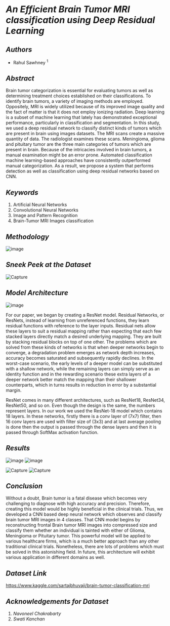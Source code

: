 # _An Efficient Brain Tumor MRI classification using Deep Residual Learning_

## _Authors_
* Rahul Sawhney <sup>1</sup>



## _Abstract_
Brain tumor categorization is essential for evaluating tumors as well as determining treatment choices established on their classifications. To identify brain tumors, a variety of imaging methods are employed. Oppositely, MRI is widely utilized because of its improved image quality and the fact of matter is that it does not employ ionizing radiation. Deep learning is a subset of machine learning that lately has demonstrated exceptional performance, particularly in classification and segmentation. In this study, we used a deep residual network to classify distinct kinds of tumors which are present in brain using images datasets. The MRI scans create a massive quantity of data. The radiologist examines these scans. Meningioma, glioma and pituitary tumor are the three main categories of tumors which are present in brain. Because of the intricacies involved in brain tumors, a manual examination might be an error prone. Automated classification machine learning-based approaches have consistently outperformed manual categorization. As a result, we propose a system that performs detection as well as classification using deep residual networks based on CNN.

## _Keywords_
1) Artificial Neural Networks
2) Convolutional Neural Networks
3) Image and Pattern Recognition
4) Brain-Tumor MRI Images classification

## _Methodology_
![image](https://user-images.githubusercontent.com/65220704/132106660-75869364-19cc-4a17-8a68-58939ba24bd9.png)

## _Sneek Peek at the Dataset_
![Capture](https://user-images.githubusercontent.com/65220704/132455110-e1d062a8-917a-462d-b3a7-00d3b04ef3bb.PNG)

## _Model Architecture_
![image](https://user-images.githubusercontent.com/65220704/136267578-e298cba1-4e69-45c9-b6b2-63e708fca99d.png)


For our paper, we began by creating a ResNet model. Residual Networks, or ResNets, instead of learning from unreferenced functions, they learn residual functions with reference to the layer inputs. Residual nets allow these layers to suit a residual mapping rather than expecting that each few stacked layers directly match a desired underlying mapping. They are built by stacking residual blocks on top of one other. The problems which are solved from these kinds of networks is that when deeper networks begin to converge, a degradation problem emerges as network depth increases, accuracy becomes saturated and subsequently rapidly declines. In the worst-case scenario, the early levels of a deeper model can be substituted with a shallow network, while the remaining layers can simply serve as an identity function and in the rewarding scenario these extra layers of a deeper network better match the mapping than their shallower counterparts, which in turns results in reduction in error by a substantial margin.

ResNet comes in many different architectures, such as ResNet18, ResNet34, ResNet50, and so on. Even though the design is the same, the numbers represent layers. In our work we used the ResNet-18 model which contains 18 layers. In these networks, firstly there is a conv layer of (7x7) filter, then 16 conv layers are used with filter size of (3x3) and at last average pooling is done then the output is passed through the dense layers and then it is passed through SoftMax activation function.

## _Results_
![image](https://user-images.githubusercontent.com/65220704/136268672-018864d1-0250-4569-9535-3cf16429124a.png)
![image](https://user-images.githubusercontent.com/65220704/132456968-291cc5f2-bc92-43ee-b73f-ed17134f3ddc.png)


![Capture](https://user-images.githubusercontent.com/65220704/132455430-9ae4acfb-7558-442b-8425-be4a7604e77d.PNG)
![Capture](https://user-images.githubusercontent.com/65220704/132455525-97577fc3-52c6-49d6-bbd1-bb2da686723b.PNG)


## _Conclusion_
Without a doubt, Brain tumor is a fatal disease which becomes very challenging to diagnose with high accuracy and precision. Therefore, creating this model would be highly beneficial in the clinical trials. Thus, we developed a CNN based deep neural network which observes and classify brain tumor MRI images in 4 classes. That CNN model begins by reconstructing frontal Brain tumor MRI images into compressed size and classify them whether an individual is tainted with either of Glioma, Meningioma or Pituitary tumor. This powerful model will be applied to various healthcare firms, which is a much better approach than any other traditional clinical trials. Nonetheless, there are lots of problems which must be solved in this astonishing field. In future, this architecture will exhibit various application in different domains as well.     



## _Dataset Link_
https://www.kaggle.com/sartajbhuvaji/brain-tumor-classification-mri

## _Acknowledgements for Dataset_
1) _Navoneel Chakrabarty_
2) _Swati Kanchan_

